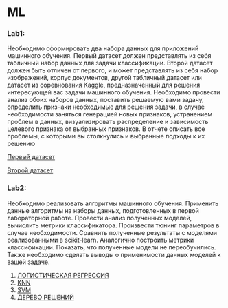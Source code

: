 # ML

### Lab1: 

Необходимо сформировать два набора данных для приложений машинного
обучения. Первый датасет должен представлять из себя табличный набор данных для
задачи классификации. Второй датасет должен быть отличен от первого, и может
представлять из себя набор изображений, корпус документов, другой табличный
датасет или датасет из соревнования Kaggle, предназначенный для решения
интересующей вас задачи машинного обучения. Необходимо провести анализ обоих
наборов данных, поставить решаемую вами задачу, определить признаки необходимые
для решения задачи, в случае необходимости заняться генерацией новых признаков,
устранением проблем в данных, визуализировать распределение и зависимость
целевого признака от выбранных признаков. В отчете описать все проблемы, с
которыми вы столкнулись и выбранные подходы к их решению

[Первый датасет](https://github.com/Ivan-Batyanovsky/ML-course/tree/master/ExamsRes)

[Второй датасет](https://github.com/Ivan-Batyanovsky/ML-course/tree/master/Insurance)

### Lab2:

Необходимо реализовать алгоритмы машинного обучения. Применить данные
алгоритмы на наборы данных, подготовленных в первой лабораторной работе.
Провести анализ полученных моделей, вычислить метрики классификатора.
Произвести тюнинг параметров в случае необходимости. Сравнить полученные
результаты с моделями реализованными в scikit-learn. Аналогично построить метрики
классификации. Показать, что полученные модели не переобучились. Также необходимо
сделать выводы о применимости данных моделей к вашей задаче.
1) [ЛОГИСТИЧЕСКАЯ РЕГРЕССИЯ](https://github.com/Ivan-Batyanovsky/ML-course/blob/master/lab2/LogisticRegButPogChump.ipynb)
2) [KNN](https://github.com/Ivan-Batyanovsky/ML-course/blob/master/lab2/My_KNN.ipynb)
3) [SVM](https://github.com/Ivan-Batyanovsky/ML-course/blob/master/lab2/%E0%B2%A0_%E0%B2%A0SVM_PLEASE_WORK%E0%B2%A0_%E0%B2%A0.ipynb)
4) [ДЕРЕВО РЕШЕНИЙ](https://github.com/Ivan-Batyanovsky/ML-course/blob/master/lab2/ITS_ACTUALY_WORKING_POG_CHUMP.ipynb)
